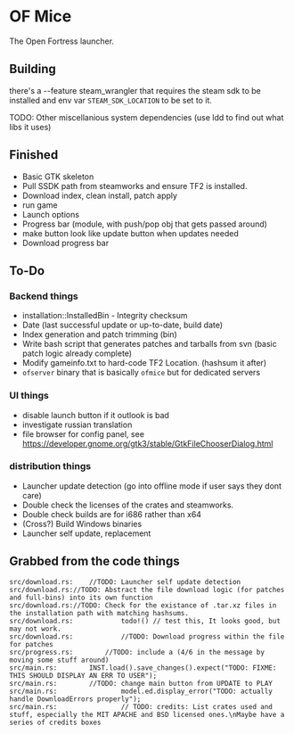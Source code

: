# OF Mice
The Open Fortress launcher.

## Building
there's a --feature steam_wrangler that requires the steam sdk to be installed and env var `STEAM_SDK_LOCATION` to be set to it.

TODO: Other miscellanious system dependencies
(use ldd to find out what libs it uses)

## Finished
* Basic GTK skeleton
* Pull SSDK path from steamworks and ensure TF2 is installed.
* Download index, clean install, patch apply
* run game
* Launch options
* Progress bar (module, with push/pop obj that gets passed around)
* make button look like update button when updates needed
* Download progress bar

## To-Do
### Backend things
* installation::InstalledBin - Integrity checksum
* Date (last successful update or up-to-date, build date)
* Index generation and patch trimming (bin)
* Write bash script that generates patches and tarballs from svn
    (basic patch logic already complete)
* Modify gameinfo.txt to hard-code TF2 Location. (hashsum it after)
* `ofserver` binary that is basically `ofmice` but for dedicated servers

### UI things
* disable launch button if it outlook is bad
* investigate russian translation
* file browser for config panel, see https://developer.gnome.org/gtk3/stable/GtkFileChooserDialog.html

### distribution things
* Launcher update detection (go into offline mode if user says they dont care)
* Double check the licenses of the crates and steamworks.
* Double check builds are for i686 rather than x64
* (Cross?) Build Windows binaries
* Launcher self update, replacement

## Grabbed from the code things
```
src/download.rs:    //TODO: Launcher self update detection
src/download.rs://TODO: Abstract the file download logic (for patches and full-bins) into its own function
src/download.rs://TODO: Check for the existance of .tar.xz files in the installation path with matching hashsums.
src/download.rs:            todo!() // test this, It looks good, but may not work.
src/download.rs:            //TODO: Download progress within the file for patches
src/progress.rs:        //TODO: include a (4/6 in the message by moving some stuff around)
src/main.rs:        INST.load().save_changes().expect("TODO: FIXME: THIS SHOULD DISPLAY AN ERR TO USER");
src/main.rs:        //TODO: change main button from UPDATE to PLAY
src/main.rs:                model.ed.display_error("TODO: actually handle DownloadErrors properly");
src/main.rs:                // TODO: credits: List crates used and stuff, especially the MIT APACHE and BSD licensed ones.\nMaybe have a series of credits boxes
```